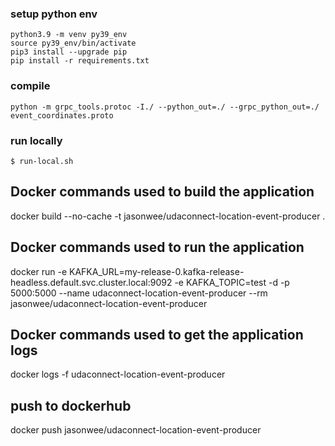 
### setup python env
```
python3.9 -m venv py39_env
source py39_env/bin/activate
pip3 install --upgrade pip
pip install -r requirements.txt

```

### compile
```
python -m grpc_tools.protoc -I./ --python_out=./ --grpc_python_out=./ event_coordinates.proto
```

### run locally
```
$ run-local.sh
```


## Docker commands used to build the application 
docker build --no-cache -t jasonwee/udaconnect-location-event-producer .


## Docker commands used to run the application
docker run -e KAFKA_URL=my-release-0.kafka-release-headless.default.svc.cluster.local:9092 -e KAFKA_TOPIC=test -d -p 5000:5000 --name udaconnect-location-event-producer --rm jasonwee/udaconnect-location-event-producer


## Docker commands used to get the application logs
docker logs -f udaconnect-location-event-producer


## push to dockerhub
docker push jasonwee/udaconnect-location-event-producer
